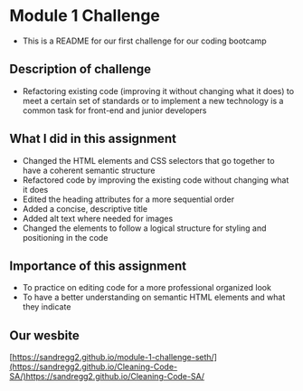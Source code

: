 # Module 1 Challenge
- This is a README for our first challenge for our coding bootcamp
## Description of challenge
- Refactoring existing code (improving it without changing what it does) to meet a certain set of standards or to implement a new technology is a common task for front-end and junior developers
## What I did in this assignment
- Changed the HTML elements and CSS selectors that go together to have a coherent semantic structure
- Refactored code by improving the existing code without changing what it does
- Edited the heading attributes for a more sequential order
- Added a concise, descriptive title
- Added alt text where needed for images
- Changed the elements to follow a logical structure for styling and positioning in the code
## Importance of this assignment
- To practice on editing code for a more professional organized look
- To have a better understanding on semantic HTML elements and what they indicate
## Our wesbite
[https://sandregg2.github.io/module-1-challenge-seth/](https://sandregg2.github.io/Cleaning-Code-SA/)https://sandregg2.github.io/Cleaning-Code-SA/
